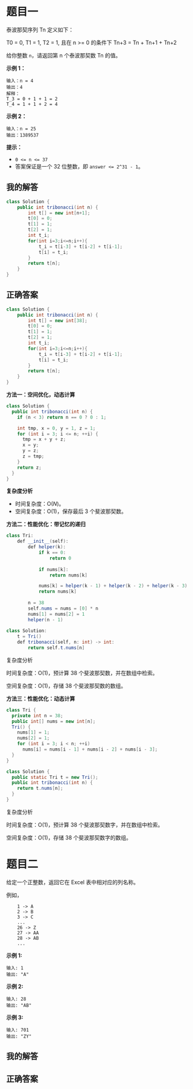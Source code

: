 # 题目一

泰波那契序列 Tn 定义如下： 

T0 = 0, T1 = 1, T2 = 1, 且在 n >= 0 的条件下 Tn+3 = Tn + Tn+1 + Tn+2

给你整数 `n`，请返回第 n 个泰波那契数 Tn 的值。

**示例 1：**

```
输入：n = 4
输出：4
解释：
T_3 = 0 + 1 + 1 = 2
T_4 = 1 + 1 + 2 = 4
```

**示例 2：**

```
输入：n = 25
输出：1389537
```

**提示：**

+ `0 <= n <= 37`
+ 答案保证是一个 32 位整数，即 `answer <= 2^31 - 1`。



## 我的解答

```java
class Solution {
    public int tribonacci(int n) {
        int t[] = new int[n+1];
        t[0] = 0;
        t[1] = 1;
        t[2] = 1;
        int t_i;
        for(int i=3;i<=n;i++){
            t_i = t[i-3] + t[i-2] + t[i-1];
            t[i] = t_i;
        }
        return t[n];
    }
}
```





## 正确答案

```java
class Solution {
    public int tribonacci(int n) {
        int t[] = new int[38];
        t[0] = 0;
        t[1] = 1;
        t[2] = 1;
        int t_i;
        for(int i=3;i<=n;i++){
            t_i = t[i-3] + t[i-2] + t[i-1];
            t[i] = t_i;
        }
        return t[n];
    }
}
```

**方法一：空间优化，动态计算**

```java
class Solution {
  public int tribonacci(int n) {
    if (n < 3) return n == 0 ? 0 : 1;

    int tmp, x = 0, y = 1, z = 1;
    for (int i = 3; i <= n; ++i) {
      tmp = x + y + z;
      x = y;
      y = z;
      z = tmp;
    }
    return z;
  }
}
```

**复杂度分析**

- 时间复杂度：O(*N*)。
- 空间复杂度：O(1)，保存最后 3 个斐波那契数。



**方法二：性能优化：带记忆的递归**

```java
class Tri:
    def __init__(self):
        def helper(k):
            if k == 0:
                return 0
            
            if nums[k]:
                return nums[k]

            nums[k] = helper(k - 1) + helper(k - 2) + helper(k - 3) 
            return nums[k]
        
        n = 38
        self.nums = nums = [0] * n
        nums[1] = nums[2] = 1
        helper(n - 1)
                    
class Solution:
    t = Tri()
    def tribonacci(self, n: int) -> int:
        return self.t.nums[n]
```

复杂度分析

时间复杂度：O(1)，预计算 38 个斐波那契数，并在数组中检索。

空间复杂度：O(1)，存储 38 个斐波那契数的数组。



**方法三：性能优化：动态计算**

```java
class Tri {
  private int n = 38;
  public int[] nums = new int[n];
  Tri() {
    nums[1] = 1;
    nums[2] = 1;
    for (int i = 3; i < n; ++i)
      nums[i] = nums[i - 1] + nums[i - 2] + nums[i - 3];
  }
}

class Solution {
  public static Tri t = new Tri();
  public int tribonacci(int n) {
    return t.nums[n];
  }
}
```

复杂度分析

时间复杂度：O(1)，预计算 38 个斐波那契数字，并在数组中检索。

空间复杂度：O(1)，存储 38 个斐波那契数字的数组。





# 题目二

给定一个正整数，返回它在 Excel 表中相对应的列名称。

例如，

```
 	1 -> A
    2 -> B
    3 -> C
    ...
    26 -> Z
    27 -> AA
    28 -> AB 
    ...
```

**示例 1:**

```
输入: 1
输出: "A"
```

**示例 2:**

```
输入: 28
输出: "AB"
```

**示例 3:**

```
输入: 701
输出: "ZY"
```



## 我的解答



## 正确答案